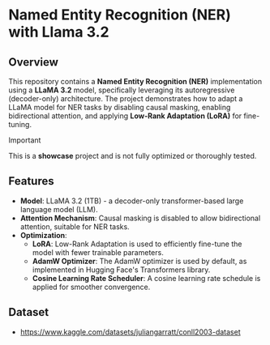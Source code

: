 # Named Entity Recognition (NER) with Llama 3.2

## Overview

This repository contains a **Named Entity Recognition (NER)** implementation using a **LLaMA 3.2** model, specifically leveraging its autoregressive (decoder-only) architecture. The project demonstrates how to adapt a LLaMA model for NER tasks by disabling causal masking, enabling bidirectional attention, and applying **Low-Rank Adaptation (LoRA)** for fine-tuning. 

> [!IMPORTANT]
> This is a **showcase** project and is not fully optimized or thoroughly tested.

## Features

- **Model**: LLaMA 3.2 (1TB) - a decoder-only transformer-based large language model (LLM).
- **Attention Mechanism**: Causal masking is disabled to allow bidirectional attention, suitable for NER tasks.
- **Optimization**:
  - **LoRA**: Low-Rank Adaptation is used to efficiently fine-tune the model with fewer trainable parameters.
  - **AdamW Optimizer**: The AdamW optimizer is used by default, as implemented in Hugging Face's Transformers library.
  - **Cosine Learning Rate Scheduler**: A cosine learning rate schedule is applied for smoother convergence.

## Dataset

* https://www.kaggle.com/datasets/juliangarratt/conll2003-dataset
